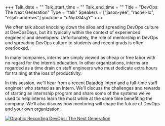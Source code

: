 +++
Talk_date = ""
Talk_start_time = ""
Talk_end_time = ""
Title = "DevOps: The Next Generation"
Type = "talk"
Speakers = ["jason-yee", "rachel-lo", "elijah-andrews"]
youtube = "oNqd3I4sjjY"
+++

We often talk about knocking down the silos and spreading DevOps culture at DevOpsDays, but it’s typically within the context of experienced engineers and developers. Unfortunately, the role of mentorship in DevOps and spreading DevOps culture to students and recent grads is often overlooked.

In many companies, interns are simply viewed as cheap or free labor with no regard for the intern’s education. In other organizations, interns are regarded as a time drain on staff engineers who must dedicate extra hours for training at the loss of productivity.

In this session, we’ll hear from a recent Datadog intern and a full-time staff engineer who started as an intern. We’ll discuss the challenges and rewards of starting an internship program and share some of the systems we’ve used to help interns learn the most while at the same time benefiting the company. We’ll also discuss how mentoring will shape the future of DevOps and your own organization.

<a href="https://assets.devopsdays.org/events/2018/toronto/DevOpsDaysTO_May31_2018_JasonYee_RachelLo_ElijahAndrews.jpg" target="_blank"><img src="https://assets.devopsdays.org/events/2018/toronto/DevOpsDaysTO_May31_2018_JasonYee_RachelLo_ElijahAndrews_lores.jpg" alt="Graphic Recording DevOps: The Next Generation" /></a>